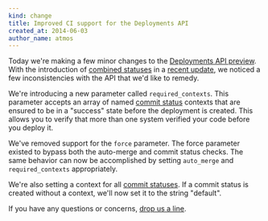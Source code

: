 ```yaml
---
kind: change
title: Improved CI support for the Deployments API
created_at: 2014-06-03
author_name: atmos
---
```


Today we're making a few minor changes to the [Deployments API preview][2]. With the introduction of [combined statuses][4] in a [recent update][3], we noticed a few inconsistencies with the API that we'd like to remedy.

We're introducing a new parameter called `required_contexts`. This parameter accepts an array of named [commit status][5] contexts that are ensured to be in a "success" state before the deployment is created. This allows you to verify that more than one system verified your code before you deploy it.

We've removed support for the `force` parameter. The force parameter existed to bypass both the auto-merge and commit status checks. The same behavior can now be accomplished by setting `auto_merge` and `required_contexts` appropriately.

We're also setting a context for all [commit statuses][5]. If a commit status is created without a context, we'll now set it to the string "default".

If you have any questions or concerns, [drop us a line][1].

[1]: https://github.com/contact?form[subject]=Deployments+API
[2]: https://developer.github.com/changes/2014-01-09-preview-the-new-deployments-api/
[3]: https://developer.github.com/changes/2014-04-10-deployment-api-preview-extension/
[4]: https://developer.github.com/changes/2014-03-27-combined-status-api/
[5]: https://developer.github.com/v3/repos/statuses/

